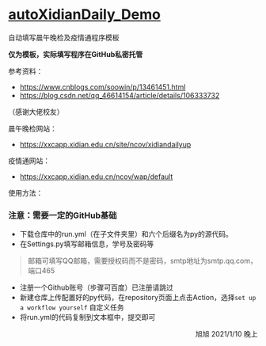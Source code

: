 # [autoXidianDaily_Demo](https://github.com/SamZhou-2019/autoXidianDaily_Demo)
自动填写晨午晚检及疫情通程序模板

**仅为模板，实际填写程序在GitHub私密托管**

参考资料：

- https://www.cnblogs.com/soowin/p/13461451.html
- https://blog.csdn.net/qq_46614154/article/details/106333732

（感谢大佬校友）

晨午晚检网站：

- https://xxcapp.xidian.edu.cn/site/ncov/xidiandailyup

疫情通网站：

- https://xxcapp.xidian.edu.cn/ncov/wap/default

使用方法：

### 注意：需要一定的GitHub基础

- 下载仓库中的run.yml（在子文件夹里）和六个后缀名为py的源代码。
- 在Settings.py填写邮箱信息，学号及密码等
> 邮箱可填写QQ邮箱，需要授权码而不是密码，smtp地址为smtp.qq.com，端口465
- 注册一个Github账号（步骤可百度）已注册请跳过
- 新建仓库上传配置好的py代码，在repository页面上点击Action，选择`set up a workflow yourself` 自定义任务
- 将run.yml的代码复制到文本框中，提交即可

<p align="right">旭旭 2021/1/10 晚上</p>
